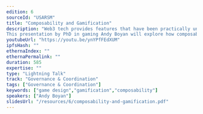 ```yaml
---
edition: 6
sourceId: "USARSM"
title: "Composability and Gamification"
description: "Web3 tech provides features that have been practically unexplored by game designers. Games use DeFi mechanics, or self-custody and P2P marketplace mechanics, but few have used composability to create new game experiences for incentivization.
This presentation by PhD in gaming Andy Boyan will explore how composable Web3 standards enable a revolution in gaming far beyond ownership and collection, featuring Infinity Keys, an achievements game built on composable assets across Web3."
youtubeUrl: "https://youtu.be/ynYPfFEdXUM"
ipfsHash: ""
ethernaIndex: ""
ethernaPermalink: ""
duration: 585
expertise: ""
type: "Lightning Talk"
track: "Governance & Coordination"
tags: ["Governance & Coordination"]
keywords: ["game design","gamification","composability"]
speakers: ["Andy Boyan"]
slidesUrl: "/resources/6/composability-and-gamification.pdf"
---
```

